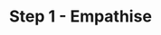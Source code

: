 ---
_db_id: 861
content_type: topic
ready: true
tags:
- design-thinking
- design-thinking-sprint
title: Step 1 - Empathise
---